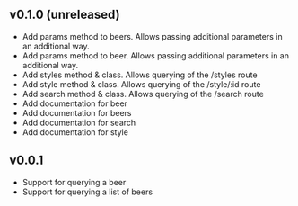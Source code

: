 ## v0.1.0 (unreleased)
* Add params method to beers.  Allows passing additional parameters in an additional way.
* Add params method to beer.  Allows passing additional parameters in an additional way.
* Add styles method & class.  Allows querying of the /styles route
* Add style method & class.  Allows querying of the /style/:id route
* Add search method & class. Allows querying of the /search route
* Add documentation for beer
* Add documentation for beers
* Add documentation for search
* Add documentation for style

## v0.0.1
* Support for querying a beer
* Support for querying a list of beers